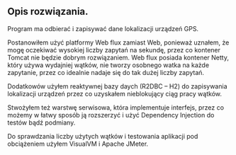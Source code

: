 ## Opis rozwiązania.

Program ma odbierać i zapisywać dane lokalizacji urządzeń GPS.

Postanowiłem użyć platformy Web flux zamiast Web, ponieważ uznałem, że mogę oczekiwać
wysokiej liczby zapytań na sekundę, przez co kontener Tomcat nie będzie dobrym rozwiązaniem.
Web flux posiada kontener Netty, który używa wydajniej wątków, nie tworzy osobnego
watka na każde zapytanie, przez co idealnie nadaje się do tak dużej liczby zapytań.

Dodatkowów użyłem reaktywnej bazy daych (R2DBC – H2) do zapisywania lokalizacji urządzeń przez
co uzyskałem nieblokujący ciąg pracy wątków.

Stwożyłem też warstwę serwisowa, która implementuje interfejs, przez co możemy w łatwy sposób ją 
rozszerzyć i użyć Dependency Injection do testów bądź podmiany.

Do sprawdzania liczby użytych wątków i testowania aplikacji pod obciążeniem użyłem VisualVM i Apache JMeter.

